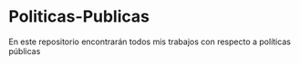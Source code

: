 # Politicas-Publicas
En este repositorio encontrarán todos mis trabajos con respecto a políticas públicas
